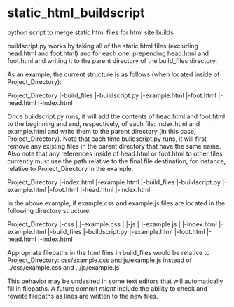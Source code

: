 # static_html_buildscript
python script to merge static html files for html site builds

buildscript.py works by taking all of the static html files (excluding head.html and foot.html)
and for each one: prepending head.html and foot.html and writing it to the parent directory of the build_files directory.

As an example, the current structure is as follows (when located inside of Project_Directory):

Project_Directory
 |-build_files
    |-buildscript.py
    |-example.html
    |-foot.html
    |-head.html
    |-index.html

Once buildscript.py runs, it will add the contents of head.html and foot.html to the beginning and end, respectively,
of each file: index.html and example.html and write them to the parent directory (in this case, Project_Directory).
Note that each time buildscript.py runs, it will first remove any existing files in the parent directory that have the same name.
Also note that any references inside of head.html or foot.html to other files currently must use the path relative to the final
file destination, for instance, relative to Project_Directory in the example.

Project_Directory
 |-index.html
 |-example.html
 |-build_files
    |-buildscript.py
    |-example.html
    |-foot.html
    |-head.html
    |-index.html

In the above example, if example.css and example.js files are located in the following directory structure:

Project_Directory
 |-css
 |  |-example.css
 |
 |-js
 |  |-example.js
 |
 |-index.html
 |-example.html
 |-build_files
    |-buildscript.py
    |-example.html
    |-foot.html
    |-head.html
    |-index.html

Appropriate filepaths in the html files in build_files would be relative to Project_Directory: css/example.css and js/example.js
instead of ../css/example.css and ../js/example.js

This behavior may be undesired in some text editors that will automatically fill in filepaths.
A future commit *might* include the ability to check and rewrite filepaths as lines are written to the new files.
